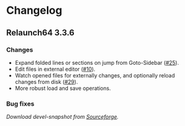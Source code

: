 Changelog
================

Relaunch64 3.3.6
----------------
### Changes
* Expand folded lines or sections on jump from Goto-Sidebar ([#25](https://github.com/sjPlot/Relaunch64/issues/25)).
* Edit files in external editor ([#10](https://github.com/sjPlot/Relaunch64/issues/10)).
* Watch opened files for externally changes, and optionally reload changes from disk ([#29](https://github.com/sjPlot/Relaunch64/issues/29)).
* More robust load and save operations.

### Bug fixes

_Download devel-snapshot from [Sourceforge](http://sourceforge.net/projects/relaunch64/files/devel/)._
